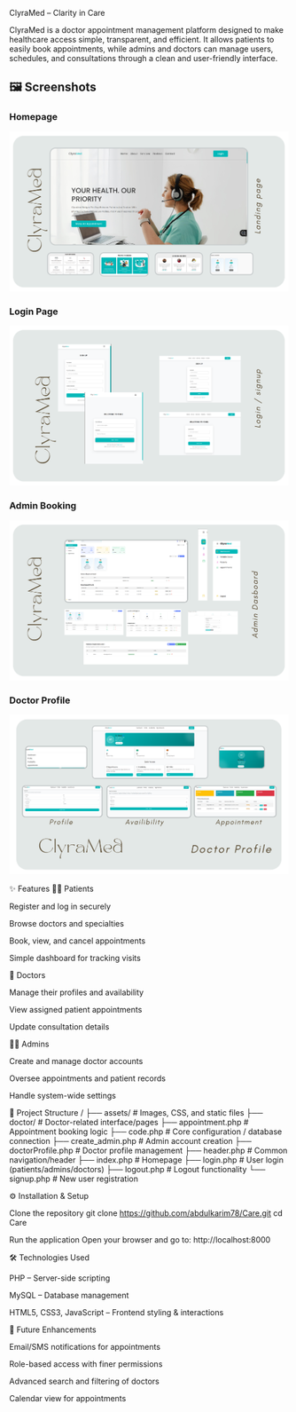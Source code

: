 ClyraMed – Clarity in Care

ClyraMed is a doctor appointment management platform designed to make healthcare access simple, transparent, and efficient. It allows patients to easily book appointments, while admins and doctors can manage users, schedules, and consultations through a clean and user-friendly interface.

## 🖼 Screenshots

### Homepage
![Homepage](assets/1.png)

### Login Page
![Login](assets/2.png)

### Admin Booking
![Appointment](assets/3.png)

### Doctor Profile
![Admin](assets/4.png)


✨ Features
👩‍⚕️ Patients

Register and log in securely

Browse doctors and specialties

Book, view, and cancel appointments

Simple dashboard for tracking visits

🏥 Doctors

Manage their profiles and availability

View assigned patient appointments

Update consultation details

👨‍💼 Admins

Create and manage doctor accounts

Oversee appointments and patient records

Handle system-wide settings

📂 Project Structure
/
├── assets/             # Images, CSS, and static files
├── doctor/             # Doctor-related interface/pages
├── appointment.php     # Appointment booking logic
├── code.php            # Core configuration / database connection
├── create_admin.php    # Admin account creation
├── doctorProfile.php   # Doctor profile management
├── header.php          # Common navigation/header
├── index.php           # Homepage
├── login.php           # User login (patients/admins/doctors)
├── logout.php          # Logout functionality
└── signup.php          # New user registration

⚙️ Installation & Setup

Clone the repository
git clone https://github.com/abdulkarim78/Care.git
cd Care

Run the application
Open your browser and go to:
http://localhost:8000

🛠 Technologies Used

PHP – Server-side scripting

MySQL – Database management

HTML5, CSS3, JavaScript – Frontend styling & interactions

🚀 Future Enhancements

Email/SMS notifications for appointments

Role-based access with finer permissions

Advanced search and filtering of doctors

Calendar view for appointments